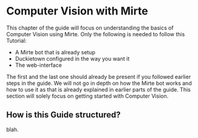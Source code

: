 # Computer Vision with Mirte

This chapter of the guide will focus on understanding the basics of Computer Vision using Mirte. Only the following is needed to follow this Tutorial:

* A Mirte bot that is already setup
* Duckietown configured in the way you want it
* The web-interface

The first and the last one should already be present if you followed earlier steps in the guide. We will not go in depth on how the Mirte bot works and how to use it as that is already explained in earlier parts of the guide. This section will solely focus on getting started with Computer Vision.

## How is this Guide structured?

blah.
